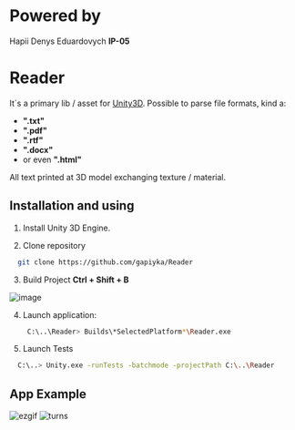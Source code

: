 # Powered by
Hapii Denys Eduardovych **IP-05**

# Reader

It`s a primary lib / asset for [Unity3D](https://unity.com). 
Possible to parse file formats, kind a:

- **".txt"**
- **".pdf"**
- **".rtf"**
- **".docx"**
- or even **".html"**

All text printed at 3D model exchanging texture / material.


## Installation and using

1. Install Unity 3D Engine.

2. Clone repository
```bash
  git clone https://github.com/gapiyka/Reader
```

3. Build Project
**Ctrl + Shift + B**

![image](https://user-images.githubusercontent.com/50524296/210501586-88cf7152-f018-48a0-b91b-6be3d1002917.png)

4. Launch application:
	```bash
	 C:\..\Reader> Builds\*SelectedPlatform*\Reader.exe
	``` 
  
5. Launch Tests
```bash
  C:\..> Unity.exe -runTests -batchmode -projectPath C:\..\Reader
``` 
	
	
## App Example
![ezgif](https://user-images.githubusercontent.com/50524296/210501481-6d8d3c41-5c8f-4adc-97bd-2fc0459f9b09.gif)
![turns](https://user-images.githubusercontent.com/50524296/210501515-47ce1363-f9ab-4d79-838e-b0bfa85ea190.gif)
